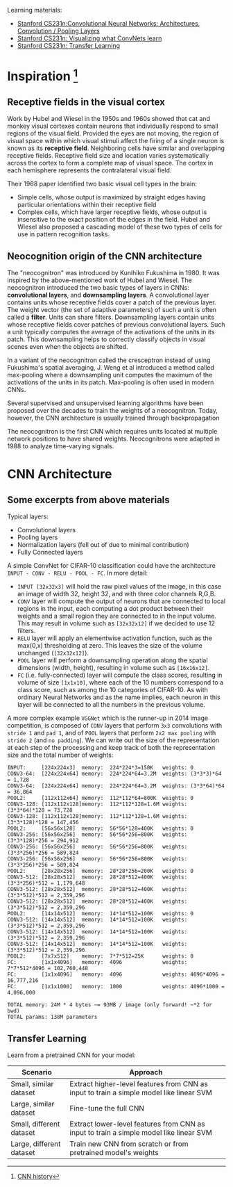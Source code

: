 Learning materials:
- [Stanford CS231n:Convolutional Neural Networks: Architectures, Convolution / Pooling Layers](https://cs231n.github.io/convolutional-networks/#norm)
 - [Stanford CS231n: Visualizing what ConvNets learn](https://cs231n.github.io/understanding-cnn/)
 - [Stanford CS231n: Transfer Learning](https://cs231n.github.io/transfer-learning/)

# Inspiration [^1]
## Receptive fields in the visual cortex
Work by Hubel and Wiesel in the 1950s and 1960s showed that cat and monkey visual cortexes contain neurons that individually respond to small regions of the visual field. Provided the eyes are not moving, the region of visual space within which visual stimuli affect the firing of a single neuron is known as its **receptive field**. Neighboring cells have similar and overlapping receptive fields. Receptive field size and location varies systematically across the cortex to form a complete map of visual space. The cortex in each hemisphere represents the contralateral visual field.

Their 1968 paper identified two basic visual cell types in the brain:
- Simple cells, whose output is maximized by straight edges having particular orientations within their receptive field
- Complex cells, which have larger receptive fields, whose output is insensitive to the exact position of the edges in the field.
Hubel and Wiesel also proposed a cascading model of these two types of cells for use in pattern recognition tasks.

## Neocognition origin of the CNN architecture
The "neocognitron" was introduced by Kunihiko Fukushima in 1980. It was inspired by the above-mentioned work of Hubel and Wiesel. The neocognitron introduced the two basic types of layers in CNNs: **convolutional layers**, and **downsampling layers**. A convolutional layer contains units whose receptive fields cover a patch of the previous layer. The weight vector (the set of adaptive parameters) of such a unit is often called a **filter**. Units can share filters. Downsampling layers contain units whose receptive fields cover patches of previous convolutional layers. Such a unit typically computes the average of the activations of the units in its patch. This downsampling helps to correctly classify objects in visual scenes even when the objects are shifted.

In a variant of the neocognitron called the cresceptron instead of using Fukushima's spatial averaging, J. Weng et al introduced a method called max-pooling where a downsampling unit computes the maximum of the activations of the units in its patch. Max-pooling is often used in modern CNNs. 

Several supervised and unsupervised learning algorithms have been proposed over the decades to train the weights of a neocognitron. Today, however, the CNN architecture is usually trained through backpropagation

The neocognitron is the first CNN which requires units located at multiple network positions to have shared weights. Neocognitrons were adapted in 1988 to analyze time-varying signals.

# CNN Architecture
## Some excerpts from above materials
Typical layers:
- Convolutional layers
- Pooling layers
- Normalization layers (fell out of due to minimal contribution)
- Fully Connected layers

A simple ConvNet for CIFAR-10 classification could have the architecture `INPUT - CONV - RELU - POOL - FC`. In more detail:

- `INPUT [32x32x3]` will hold the raw pixel values of the image, in this case an image of width 32, height 32, and with three color channels R,G,B.
- `CONV` layer will compute the output of neurons that are connected to local regions in the input, each computing a dot product between their weights and a small region they are connected to in the input volume. This may result in volume such as `[32x32x12]` if we decided to use 12 filters.
- `RELU` layer will apply an elementwise activation function, such as the max(0,x) thresholding at zero. This leaves the size of the volume unchanged (`[32x32x12]`).
- `POOL` layer will perform a downsampling operation along the spatial dimensions (width, height), resulting in volume such as `[16x16x12]`.
- `FC` (i.e. fully-connected) layer will compute the class scores, resulting in volume of size `[1x1x10]`, where each of the 10 numbers correspond to a class score, such as among the 10 categories of CIFAR-10. As with ordinary Neural Networks and as the name implies, each neuron in this layer will be connected to all the numbers in the previous volume.

A more complex example `VGGNet` which is the runner-up in 2014 image competition, is composed of `CONV` layers that perform `3x3` convolutions with `stride 1` and `pad 1`, and of `POOL` layers that perform `2x2 max pooling` with `stride 2` (and `no padding`). We can write out the size of the representation at each step of the processing and keep track of both the representation size and the total number of weights:

```
INPUT:     [224x224x3]  memory:  224*224*3=150K   weights: 0
CONV3-64:  [224x224x64] memory:  224*224*64=3.2M  weights: (3*3*3)*64 = 1,728
CONV3-64:  [224x224x64] memory:  224*224*64=3.2M  weights: (3*3*64)*64 = 36,864
POOL2:     [112x112x64] memory:  112*112*64=800K  weights: 0
CONV3-128: [112x112x128]memory:  112*112*128=1.6M weights: (3*3*64)*128 = 73,728
CONV3-128: [112x112x128]memory:  112*112*128=1.6M weights: (3*3*128)*128 = 147,456
POOL2:     [56x56x128]  memory:  56*56*128=400K   weights: 0
CONV3-256: [56x56x256]  memory:  56*56*256=800K   weights: (3*3*128)*256 = 294,912
CONV3-256: [56x56x256]  memory:  56*56*256=800K   weights: (3*3*256)*256 = 589,824
CONV3-256: [56x56x256]  memory:  56*56*256=800K   weights: (3*3*256)*256 = 589,824
POOL2: 	   [28x28x256]  memory:  28*28*256=200K   weights: 0
CONV3-512: [28x28x512]  memory:  28*28*512=400K   weights: (3*3*256)*512 = 1,179,648
CONV3-512: [28x28x512]  memory:  28*28*512=400K   weights: (3*3*512)*512 = 2,359,296
CONV3-512: [28x28x512]  memory:  28*28*512=400K   weights: (3*3*512)*512 = 2,359,296
POOL2: 	   [14x14x512]  memory:  14*14*512=100K   weights: 0
CONV3-512: [14x14x512]  memory:  14*14*512=100K   weights: (3*3*512)*512 = 2,359,296
CONV3-512: [14x14x512]  memory:  14*14*512=100K   weights: (3*3*512)*512 = 2,359,296
CONV3-512: [14x14x512]  memory:  14*14*512=100K   weights: (3*3*512)*512 = 2,359,296
POOL2:     [7x7x512]    memory:  7*7*512=25K      weights: 0
FC: 	   [1x1x4096]   memory:  4096             weights: 7*7*512*4096 = 102,760,448
FC:        [1x1x4096]   memory:  4096             weights: 4096*4096 = 16,777,216
FC:        [1x1x1000]   memory:  1000             weights: 4096*1000 = 4,096,000

TOTAL memory: 24M * 4 bytes ~= 93MB / image (only forward! ~*2 for bwd)
TOTAL params: 138M parameters
```

## Transfer Learning
Learn from a pretrained CNN for your model:

| Scenario | Approach |
|---|---|
| Small, similar dataset | Extract higher-level features from CNN as input to train a simple model like linear SVM |
| Large, similar dataset | Fine-tune the full CNN |
| Small, different dataset | Extract lower-level features from CNN as input to train a simple model like linear SVM |
| Large, different dataset | Train new CNN from scratch or from pretrained model's weights |

[^1]: [CNN history](https://en.wikipedia.org/wiki/Convolutional_neural_network)